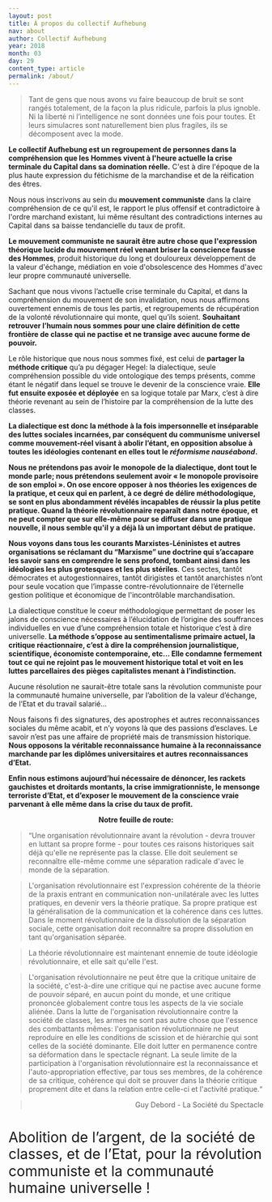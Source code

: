 ```yaml
---
layout: post
title: À propos du collectif Aufhebung
nav: about
author: Collectif Aufhebung
year: 2018
month: 03
day: 29
content_type: article
permalink: /about/
---
```


> Tant de gens que nous avons vu faire beaucoup de bruit se sont rangés totalement, de la façon la plus ridicule, parfois la plus ignoble. Ni la liberté ni l’intelligence ne sont données une fois pour toutes. Et leurs simulacres sont naturellement bien plus fragiles, ils se décomposent avec la mode.

**Le collectif Aufhebung est un regroupement de personnes dans la compréhension que les Hommes vivent à l'heure actuelle la crise terminale du Capital dans sa domination réelle.** C'est à dire l'époque de la plus haute expression du fétichisme de la marchandise et de la réification des êtres.

Nous nous inscrivons au sein du **mouvement communiste** dans la claire compréhension de ce qu'il est, le rapport le plus offensif et contradictoire à l'ordre marchand existant, lui même résultant des contradictions internes au Capital dans sa baisse tendancielle du taux de profit.

**Le mouvement communiste ne saurait être autre chose que l'expression théorique lucide du mouvement réel venant briser la conscience fausse des Hommes**, produit historique du long et douloureux développement de la valeur d'échange, médiation en voie d'obsolescence des Hommes d'avec leur propre communauté universelle.

Sachant que nous vivons l’actuelle crise terminale du Capital, et dans la compréhension du mouvement de son invalidation, nous nous affirmons ouvertement ennemis de tous les partis, et regroupements de récupération de la volonté révolutionnaire qui monte, quel qu’ils soient. **Souhaitant retrouver l’humain nous sommes pour une claire définition de cette frontière de classe qui ne pactise et ne transige avec aucune forme de pouvoir.**

Le rôle historique que nous nous sommes fixé, est celui de **partager la méthode critique** qu’a pu dégager Hegel: la dialectique, seule compréhension possible du vide ontologique des temps présents, comme étant le négatif dans lequel se trouve le devenir de la conscience vraie. **Elle fut ensuite exposée et déployée** en sa logique totale par Marx, c’est à dire théorie revenant au sein de l’histoire par la compréhension de la lutte des classes.

**La dialectique est donc la méthode à la fois impersonnelle et inséparable des luttes sociales incarnées, par conséquent du communisme universel comme mouvement-réel visant à abolir l’étant, en opposition absolue à toutes les idéologies contenant en elles tout le *réformisme nauséabond*.**

**Nous ne prétendons pas avoir le monopole de la dialectique, dont tout le monde parle; nous prétendons seulement avoir « le monopole provisoire de son emploi ». On ose encore opposer à nos théories les exigences de la pratique, et ceux qui en parlent, à ce degré de délire méthodologique, se sont en plus abondamment révélés incapables de réussir la plus petite pratique. Quand la théorie révolutionnaire reparaît dans notre époque, et ne peut compter que sur elle-même pour se diffuser dans une pratique nouvelle, il nous semble qu'il y a déjà là un important début de pratique.**

**Nous voyons dans tous les courants Marxistes-Léninistes et autres organisations se réclamant du “Marxisme” une doctrine qui s’accapare les savoir sans en comprendre le sens profond, tombant ainsi dans les idéologies les plus grotesques et les plus stériles**. Ces sectes, tantôt démocrates et autogestionnaires, tantôt dirigistes et tantôt anarchistes n’ont pour seule vocation que l’impasse contre-révolutionnaire de l’éternelle gestion politique et économique de l'incontrôlable marchandisation.

La dialectique constitue le coeur méthodologique permettant de poser les jalons de conscience nécessaires à l’élucidation de l’origine des souffrances individuelles en vue d’une compréhension totale et historique c’est à dire universelle. **La méthode s’oppose au sentimentalisme primaire actuel, la critique réactionnaire, c’est à dire la compréhension journalistique, scientifique, économiste contemporaine, etc... Elle condamne fermement tout ce qui ne rejoint pas le mouvement historique total et voit en les luttes parcellaires des pièges capitalistes menant à l’indistinction.**

Aucune résolution ne saurait-être totale sans la révolution communiste pour la communauté humaine universelle, par l’abolition de la valeur d’échange, de l’Etat et du travail salarié…

Nous faisons fi des signatures, des apostrophes et autres reconnaissances sociales du même acabit, et n’y voyons là que des passions d’esclaves. Le savoir n’est pas une affaire de propriété mais de transmission historique. **Nous opposons la véritable reconnaissance humaine à la reconnaissance marchande par les diplômes universitaires et autres reconnaissances d’Etat.**

**Enfin nous estimons aujourd’hui nécessaire de dénoncer, les rackets gauchistes et droitards montants, la crise immigrationniste, le mensonge terroriste d’Etat, et d’exposer le mouvement de la conscience vraie parvenant à elle même dans la crise du taux de profit.**

<div style="text-align: center;">
    <strong>
        Notre feuille de route:
    </strong>
</div>

> “Une organisation révolutionnaire avant la révolution -  devra trouver en luttant sa propre forme - pour toutes ces raisons historiques sait déjà qu'elle ne représente pas la classe. Elle doit seulement se reconnaître elle-même comme une séparation radicale d'avec le monde de la séparation.

> L'organisation révolutionnaire est l'expression cohérente de la théorie de la praxis entrant en communication non-unilatérale avec les luttes pratiques, en devenir vers la théorie pratique. Sa propre pratique est la généralisation de la communication et la cohérence dans ces luttes. Dans le moment révolutionnaire de la dissolution de la séparation sociale, cette organisation doit reconnaître sa propre dissolution en tant qu'organisation séparée.

> La théorie révolutionnaire est maintenant ennemie de toute idéologie révolutionnaire, et elle sait qu'elle l'est.
 
> L'organisation révolutionnaire ne peut être que la critique unitaire de la société, c'est-à-dire une critique qui ne pactise avec aucune forme de pouvoir séparé, en aucun point du monde, et une critique prononcée globalement contre tous les aspects de la vie sociale aliénée. Dans la lutte de l'organisation révolutionnaire contre la société de classes, les armes ne sont pas autre chose que l'essence des combattants mêmes: l'organisation révolutionnaire ne peut reproduire en elle les conditions de scission et de hiérarchie qui sont celles de la société dominante. Elle doit lutter en permanence contre sa déformation dans le spectacle régnant. La seule limite de la participation à l'organisation révolutionnaire est la reconnaissance et l'auto-appropriation effective, par tous ses membres, de la cohérence de sa critique, cohérence qui doit se prouver dans la théorie critique proprement dite et dans la relation entre celle-ci et l'activité pratique.“

> <div style="text-align: right;">Guy Debord - La Société du Spectacle</div>


<div style="margin-top: 40px; font-size: 2em; line-height: 1.2em;">
Abolition de l’argent, de la société de classes, et de l’Etat, pour la révolution communiste et la communauté humaine universelle !
</div>


